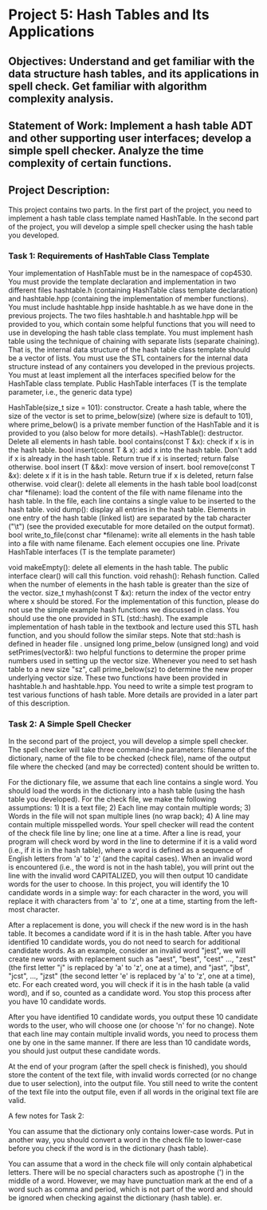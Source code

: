 # Project 5:  Hash Tables and Its Applications

## Objectives:  Understand and get familiar with the data structure hash tables, and its applications in spell check. Get familiar with algorithm complexity analysis.

## Statement of Work: Implement a hash table ADT and other supporting user interfaces; develop a simple spell checker. Analyze the time complexity of certain functions.

## Project Description:

This project contains two parts. In the first part of the project, you need to implement a hash table class template named HashTable. In the second part of the project, you will develop a simple spell checker using the hash table you developed.

### Task 1: Requirements of HashTable Class Template

Your implementation of HashTable must be in the namespace of cop4530.
You must provide the template declaration and implementation in two different files hashtable.h (containing HashTable class template declaration) and hashtable.hpp (containing the implementation of member functions). You must include hashtable.hpp inside hashtable.h as we have done in the previous projects. The two files hashtable.h and hashtable.hpp will be provided to you, which contain some helpful functions that you will need to use in developing the hash table class template.
You must implement hash table using the technique of chaining with separate lists (separate chaining). That is, the internal data structure of the hash table class template should be a vector of lists. You must use the STL containers for the internal data structure instead of any containers you developed in the previous projects.
You must at least implement all the interfaces specified below for the HashTable class template.
Public HashTable interfaces (T is the template parameter, i.e., the generic data type)

HashTable(size_t size = 101): constructor. Create a hash table, where the size of the vector is set to prime_below(size) (where size is default  to 101), where prime_below() is a private member function of the HashTable and it is provided to you (also below for more details).
~HashTable(): destructor. Delete all elements in hash table.
bool contains(const T &x): check if x is in the hash table.
bool insert(const T & x): add x into the hash table. Don't add if x is already in the hash table. Return true if x is inserted; return false otherwise.
bool insert (T &&x): move version of insert.
bool remove(const T &x): delete x if it is in the hash table. Return true if x is deleted, return false otherwise.
void clear(): delete all elements in the hash table
bool load(const char *filename): load the content of the file with name filename into the hash table. In the file, each line contains a single value to be inserted to the hash table.
void dump(): display all entries in the hash table. Elements in one entry of the hash table (linked list) are separated by the tab character ("\t") (see the provided executable for more detailed on the output format).
bool write_to_file(const char *filename): write all elements in the hash table into a file with name filename. Each element occupies one line.
Private HashTable interfaces (T is the template parameter)

void makeEmpty(): delete all elements in the hash table. The public interface clear() will call this function.
void rehash(): Rehash function. Called when the number of elements in the hash table is greater than the size of the vector.
size_t myhash(const T &x): return the index of the vector entry where x should be stored. For the implementation of this function, please do not use the simple example hash functions we discussed in class. You should use the one provided in STL (std::hash). The example implementation of hash table in the textbook and lecture used this STL hash function, and you should follow the similar steps. Note that std::hash is defined in header file <functional>.
unsigned long prime_below (unsigned long) and void setPrimes(vector<unsigned long>&): two helpful functions to determine the proper prime numbers used in setting up the vector size. Whenever you need to set hash table to a new size "sz", call prime_below(sz) to determine the new proper underlying vector size. These two functions have been provided in hashtable.h and hashtable.hpp.
You need to write a simple test program to test various functions of hash table. More details are provided in a later part of this description.

### Task 2: A Simple Spell Checker

In the second part of the project, you will develop a simple spell checker. The spell checker will take three command-line parameters: filename of the dictionary, name of the file to be checked (check file), name of the output file where the checked (and may be corrected) content should be written to.

For the dictionary file, we assume that each line contains a single word. You should load the words in the dictionary into a hash table (using the hash table you developed).
For the check file, we make the following assumptions: 1) It is a text file; 2) Each line may contain multiple words; 3) Words in the file will not span multiple lines (no wrap back); 4) A line may contain multiple misspelled words.
Your spell checker will read the content of the check file line by line; one line at a time. After a line is read, your program will check word by word in the line to determine if it is a valid word (i.e., if it is in the hash table), where a word is defined as a sequence of English letters from 'a' to 'z' (and the capital cases). When an invalid word is encountered (i.e., the word is not in the hash table), you will print out the line with the invalid word CAPITALIZED, you will then output 10 candidate words for the user to choose. In this project, you will identify the 10 candidate words in a simple way: for each character in the word, you will replace it with characters from 'a' to 'z', one at a time, starting from the left-most character.

After a replacement is done, you will check if the new word is in the hash table. It becomes a candidate word if it is in the hash table. After you have identified 10 candidate words, you do not need to search for additional candidate words. As an example, consider an invalid word "jest", we will create new words with replacement such as "aest", "best", "cest" ..., "zest" (the first letter "j" is replaced by 'a' to 'z', one at a time), and "jast", "jbst", "jcst", ..., "jzst" (the second letter 'e' is replaced by 'a' to 'z', one at a time), etc. For each created word, you will check if it is in the hash table (a valid word), and if so, counted as a candidate word. You stop this process after you have 10 candidate words.

After you have identified 10 candidate words, you output these 10 candidate words to the user, who will choose one (or choose 'n' for no change). Note that each line may contain multiple invalid words, you need to process them one by one in the same manner. If there are less than 10 candidate words, you should just output these candidate words.

At the end of your program (after the spell check is finished), you should store the content of the text file, with invalid words corrected (or no change due to user selection), into the output file. You still need to write the content of the text file into the output file, even if all words in the original text file are valid.

A few notes for Task 2:

You can assume that the dictionary only contains lower-case words. Put in another way, you should convert a word in the check file to lower-case before you check if the word is in the dictionary (hash table).

You can assume that a word in the check file will only contain alphabetical letters. There will be no special characters such as apostrophe (') in the middle of a word. However, we may have punctuation mark at the end of a word such as comma and period, which is not part of the word and should be ignored when checking against the dictionary (hash table).
er.
